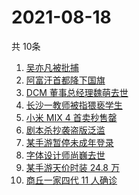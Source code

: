 # 2021-08-18
  共 10条

  <!-- BEGIN -->
  <!-- 最后更新时间:Wed Aug 18 2021 00:33:38 GMT+0000 (Coordinated Universal Time) -->
  1. [吴亦凡被批捕](https://www.zhihu.com/search?q=吴亦凡)
1. [阿富汗首都降下国旗](https://www.zhihu.com/search?q=阿富汗)
1. [DCM 董事总经理魏萌去世](https://www.zhihu.com/search?q=魏萌)
1. [长沙一教师被指猥亵学生](https://www.zhihu.com/search?q=长郡中学)
1. [小米 MIX 4 首卖秒售罄](https://www.zhihu.com/search?q=小米mix4)
1. [剧本杀抄袭盗版泛滥](https://www.zhihu.com/search?q=剧本杀)
1. [某手游暂停未成年登录](https://www.zhihu.com/search?q=光与夜之恋)
1. [字体设计师尚巍去世](https://www.zhihu.com/search?q=尚巍)
1. [某手游天价时装 24.8 万](https://www.zhihu.com/search?q=一梦江湖)
1. [商丘一家四代 11 人确诊](https://www.zhihu.com/search?q=商丘疫情)
  <!-- END -->
  